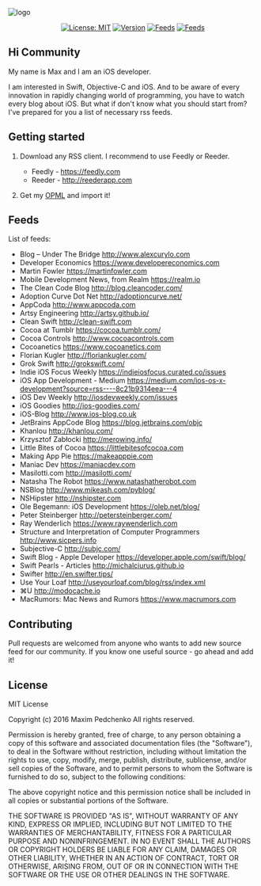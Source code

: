 ![logo](https://i.imgur.com/5mooydE.png)
<p align="center">
<a href="#"><img src="http://img.shields.io/badge/license-MIT-blue.svg?style=flat-square" alt="License: MIT" /></a>
<a href="#"><img src="https://img.shields.io/badge/version-1.3-red.svg?style=flat-square" alt="Version" /></a>
<a href="#"><img src="https://img.shields.io/badge/feeds-40-green.svg?style=flat-square" alt="Feeds" /></a>
<a href="#"><img src="https://img.shields.io/badge/platform-iOS-3B6FFF.svg?style=flat-square" alt="Feeds" /></a>
</p>

## Hi Community
My name is Max and I am an iOS developer.

I am interested in Swift, Objective-C and iOS. And to be aware of every innovation in rapidly changing world of programming, you have to watch every blog about iOS. But what if don't know what you should start from? I've prepared for you a list of necessary rss feeds.

## Getting started
1. Download any RSS client. I recommend to use Feedly or Reeder.

	* Feedly - https://feedly.com
	* Reeder - http://reederapp.com

2. Get my [OPML](https://raw.githubusercontent.com/rgnlax/Feeds-for-iOS-Developer/master/subscriptions.opml) and import it!
 
## Feeds
List of feeds:

* Blog – Under The Bridge
http://www.alexcurylo.com
* Developer Economics
https://www.developereconomics.com
* Martin Fowler
https://martinfowler.com
* Mobile Development News, from Realm
https://realm.io
* The Clean Code Blog
http://blog.cleancoder.com/
* Adoption Curve Dot Net
http://adoptioncurve.net/
* AppCoda
http://www.appcoda.com
* Artsy Engineering
http://artsy.github.io/
* Clean Swift
http://clean-swift.com
* Cocoa at Tumblr
https://cocoa.tumblr.com/
* Cocoa Controls
http://www.cocoacontrols.com
* Cocoanetics
https://www.cocoanetics.com
* Florian Kugler
http://floriankugler.com/
* Grok Swift
http://grokswift.com/
* Indie iOS Focus Weekly
https://indieiosfocus.curated.co/issues
* iOS App Development - Medium
https://medium.com/ios-os-x-development?source=rss----8c21b9314eea---4
* iOS Dev Weekly
http://iosdevweekly.com/issues
* iOS Goodies
http://ios-goodies.com/
* iOS-Blog
http://www.ios-blog.co.uk
* JetBrains AppCode Blog
https://blog.jetbrains.com/objc
* Khanlou
http://khanlou.com/
* Krzysztof Zabłocki
http://merowing.info/
* Little Bites of Cocoa
https://littlebitesofcocoa.com
* Making App Pie
https://makeapppie.com
* Maniac Dev
https://maniacdev.com
* Masilotti.com
http://masilotti.com/
* Natasha The Robot
https://www.natashatherobot.com
* NSBlog
http://www.mikeash.com/pyblog/
* NSHipster
http://nshipster.com
* Ole Begemann: iOS Development
https://oleb.net/blog/
* Peter Steinberger
http://petersteinberger.com/
* Ray Wenderlich
https://www.raywenderlich.com
* Structure and Interpretation of Computer Programmers
http://www.sicpers.info
* Subjective-C
http://subjc.com/
* Swift Blog - Apple Developer
https://developer.apple.com/swift/blog/
* Swift Pearls - Articles
http://michalciurus.github.io
* Swifter
http://en.swifter.tips/
* Use Your Loaf
http://useyourloaf.com/blog/rss/index.xml
* ⌘U
http://modocache.io
* MacRumors: Mac News and Rumors
https://www.macrumors.com

## Contributing
Pull requests are welcomed from anyone who wants to add new source feed for our community. If you know one useful source - go ahead and add it!

## License
MIT License

Copyright (c) 2016 Maxim Pedchenko All rights reserved.

Permission is hereby granted, free of charge, to any person obtaining a copy
of this software and associated documentation files (the "Software"), to deal
in the Software without restriction, including without limitation the rights
to use, copy, modify, merge, publish, distribute, sublicense, and/or sell
copies of the Software, and to permit persons to whom the Software is
furnished to do so, subject to the following conditions:

The above copyright notice and this permission notice shall be included in all
copies or substantial portions of the Software.

THE SOFTWARE IS PROVIDED "AS IS", WITHOUT WARRANTY OF ANY KIND, EXPRESS OR
IMPLIED, INCLUDING BUT NOT LIMITED TO THE WARRANTIES OF MERCHANTABILITY,
FITNESS FOR A PARTICULAR PURPOSE AND NONINFRINGEMENT. IN NO EVENT SHALL THE
AUTHORS OR COPYRIGHT HOLDERS BE LIABLE FOR ANY CLAIM, DAMAGES OR OTHER
LIABILITY, WHETHER IN AN ACTION OF CONTRACT, TORT OR OTHERWISE, ARISING FROM,
OUT OF OR IN CONNECTION WITH THE SOFTWARE OR THE USE OR OTHER DEALINGS IN THE
SOFTWARE.
